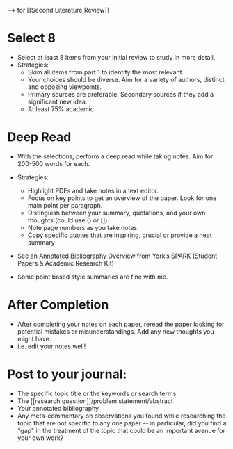 --> for [[Second Literature Review]]

# Select 8
- Select at least 8 items from your initial review to study in more detail.
- Strategies:
	- Skim all items from part 1 to identify the most relevant.
	- Your choices should be diverse. Aim for a variety of authors, distinct and opposing viewpoints.
	- Primary sources are preferable. Secondary sources if they add a significant new idea.
	- At least 75% academic.

# Deep Read
- With the selections, perform a deep read while taking notes. Aim for 200-500 words for each.
- Strategies:
	- Highlight PDFs and take notes in a text editor.
	- Focus on key points to get an overview of the paper. Look for one main point per paragraph.
	- Distinguish between your summary, quotations, and your own thoughts (could use () or \[\]).
	- Note page numbers as you take notes.
	- Copy specific quotes that are inspiring, crucial or provide a neat summary

- See an [Annotated Bibliography Overview](https://spark.library.yorku.ca/wp-content/themes/glendonits-spark-20151125/resources/Annotated%20Bibliography%20Overview.pdf) from York’s [SPARK](https://spark.library.yorku.ca/) (Student Papers & Academic Research Kit)
- Some point based style summaries are fine with me.

# After Completion
- After completing your notes on each paper, reread the paper looking for potential mistakes or misunderstandings. Add any new thoughts you might have.
- i.e. edit your notes well!

# Post to your journal:
- The specific topic title or the keywords or search terms
- The [[research question]]/problem statement/abstract
- Your annotated bibliography
- Any meta-commentary on observations you found while researching the topic that are not specific to any one paper -- in particular, did you find a "gap" in the treatment of the topic that could be an important avenue for your own work?